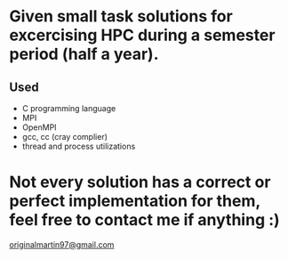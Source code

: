 # Given small task solutions for excercising HPC during a semester period (half a year).

## Used
- C programming language
- MPI
- OpenMPI
- gcc, cc (cray complier)
- thread and process utilizations

# Not every solution has a correct or perfect implementation for them, feel free to contact me if anything :)
originalmartin97@gmail.com
